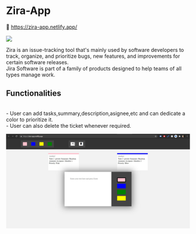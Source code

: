 # Zira-App

🔗 https://zira-app.netlify.app/

<a ><img align="center" widht="200" height="200" src="https://github.com/gaurav-baghel/Zira-App/blob/main/screenshots/1641054389507.png" /></a>

Zira is an issue-tracking tool that's mainly used by software developers to track, organize, and prioritize bugs, new features, and improvements for certain software releases.
<br /> Jira Software is part of a family of products designed to help teams of all types manage work.
<br />
## Functionalities
<br />- User can add tasks,summary,description,asignee,etc and can dedicate a color to prioritize it.
<br />- User can also delete the ticket whenever required.

<a ><img align="left"  src="screenshots/Screenshot 2021-08-13 213251.jpg" /></a>
<br/>

